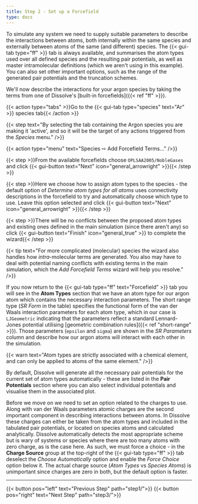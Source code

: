 ```yaml
---
title: Step 2 - Set up a Forcefield
type: docs
---
```


To simulate any system we need to supply suitable parameters to describe the interactions between atoms, both internally within the same species and externally between atoms of the same (and different) species. The {{< gui-tab type="ff"  >}} tab is always available, and summarises the atom types used over all defined species and the resulting pair potentials, as well as master intramolecular definitions (which we aren't using in this example). You can also set other important options, such as the range of the generated pair potentials and the truncation schemes.

We'll now describe the interactions for your argon species by taking the terms from one of Dissolve's [built-in forcefields]({{< ref "ff" >}}).

{{< action type="tabs" >}}Go to the {{< gui-tab type="species"  text="Ar" >}} species tab{{< /action >}}

{{< step text="By selecting the tab containing the Argon species you are making it 'active', and so it will be the target of any actions triggered from the _Species_ menu." />}}

{{< action type="menu" text="Species &#8680; Add Forcefield Terms..." />}}

{{< step >}}From the available forcefields choose `OPLSAA2005/NobleGases` and click {{< gui-button text="Next" icon="general_arrowright" >}}{{< /step >}}

{{< step >}}Here we choose how to assign atom types to the species - the default option of _Determine atom types for all atoms_ uses connectivity descriptions in the forcefield to try and automatically choose which type to use. Leave this option selected and click {{< gui-button text="Next" icon="general_arrowright" >}}{{< /step >}}  

{{< step >}}There will be no conflicts between the proposed atom types and existing ones defined in the main simulation (since there aren't any) so click {{< gui-button text="Finish" icon="general_true" >}} to complete the wizard{{< /step >}}

{{< tip text="For more complicated (molecular) species the wizard also handles how _intra_-molecular terms are generated. You also may have to deal with potential naming conflicts with existing terms in the main simulation, which the _Add Forcefield Terms_ wizard will help you resolve." />}}

If you now return to the {{< gui-tab type="ff" text="Forcefield" >}} tab you will see in the **Atom Types** section that we have an atom type for our argon atom which contains the necessary interaction parameters. The short range type (_SR Form_ in the table) specifies the functional form of the van der Waals interaction parameters for each atom type, which in our case is `LJGeometric` indicating that the parameters reflect a standard Lennard-Jones potential utilising [geometric combination rules]({{< ref "short-range" >}}). Those parameters (`epsilon` and `sigma`) are shown in the _SR Parameters_ column and describe how our argon atoms will interact with each other in the simulation.

{{< warn text="Atom types are strictly associated with a chemical element, and can only be applied to atoms of the same element." />}}

By default, Dissolve will generate all the necessary pair potentials for the current set of atom types automatically - these are listed in the **Pair Potentials** section where you can also select individual potentials and visualise them in the associated plot.

Before we move on we need to set an option related to the charges to use. Along with van der Waals parameters atomic charges are the second important component in describing interactions between atoms. In Dissolve these charges can either be taken from the atom types and included in the tabulated pair potentials, or located on species atoms and calculated analytically. Dissolve automatically detects the most appropriate scheme but is wary of systems or species where there are too many atoms with zero charge, as is the case here. As such, we must force a choice - in the **Charge Source** group at the top-right of the {{< gui-tab type="ff"  >}} tab deselect the _Choose Automatically_ option and enable the _Force Choice_ option below it. The actual charge source (_Atom Types_ vs _Species Atoms_) is unimportant since charges are zero in both, but the default option is faster.


* * *
{{< button pos="left" text="Previous Step" path="step1/">}}
{{< button pos="right" text="Next Step" path="step3/">}}
